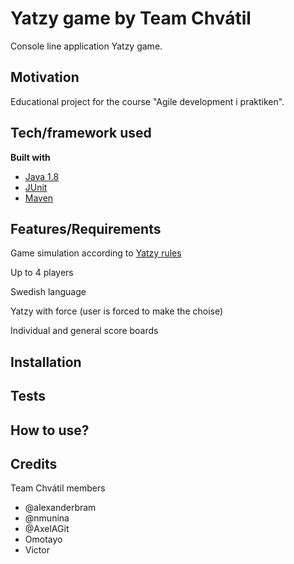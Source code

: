 # Yatzy game by Team Chvátil
Console line application Yatzy game.

## Motivation
Educational project for the course "Agile development i praktiken".

<!--- ## Code style
If you're using any code style like xo, standard etc. That will help others while contributing to your project. Ex. -

[![js-standard-style](https://img.shields.io/badge/code%20style-standard-brightgreen.svg?style=flat)](https://github.com/feross/standard)
 
## Screenshots
Include logo/demo screenshot etc. --->

## Tech/framework used

<b>Built with</b>
- [Java 1.8](https://www.java.com/en/download/)
- [JUnit](https://junit.org/junit5/)
- [Maven](https://maven.apache.org/)

## Features/Requirements
<!--- What makes your project stand out? --->
Game simulation according to [Yatzy rules](https://sv.wikibooks.org/wiki/Stora_Spelboken/L%C3%A5t_t%C3%A4rningarna_rulla/Yatzy)

Up to 4 players

Swedish language

Yatzy with force (user is forced to make the choise)

Individual and general score boards



## Installation
<!--- Provide step by step series of examples and explanations about how to get a development env running. --->

## Tests
<!--- Describe and show how to run the tests with code examples. --->

## How to use?
<!---  If people like your project they’ll want to learn how they can use it. To do so include step by step guide to use your project. --->


## Credits
Team Chvátil members
* @alexanderbram
* @nmunina
* @AxelAGit
* Omotayo
* Victor
